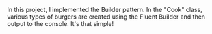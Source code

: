 In this project, I implemented the Builder pattern. In the "Cook" class, various types of burgers are created using the Fluent Builder and then output to the console. It's that simple!
